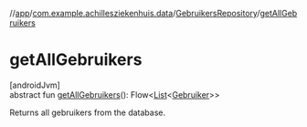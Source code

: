 //[app](../../../index.md)/[com.example.achillesziekenhuis.data](../index.md)/[GebruikersRepository](index.md)/[getAllGebruikers](get-all-gebruikers.md)

# getAllGebruikers

[androidJvm]\
abstract fun [getAllGebruikers](get-all-gebruikers.md)(): Flow&lt;[List](https://kotlinlang.org/api/latest/jvm/stdlib/kotlin.collections/-list/index.html)&lt;[Gebruiker](../../com.example.achillesziekenhuis.model/-gebruiker/index.md)&gt;&gt;

Returns all gebruikers from the database.
